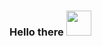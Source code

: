 ### Hello there <img src="https://github.githubassets.com/images/mona-whisper.gif" height=40 width=40>

<!--
**KhalebOBrien/KhalebOBrien** is a ✨ _special_ ✨ repository because its `README.md` (this file) appears on your GitHub profile.

Here are some ideas to get you started:

- Hi there 👋
- 🔭 I’m currently working on ...
- 🌱 I’m currently learning ...
- 👯 I’m looking to collaborate on ...
- 🤔 I’m looking for help with ...
- 💬 Ask me about ...
- 📫 How to reach me: ...
- 😄 Pronouns: ...
- ⚡ Fun fact: ...
-->
